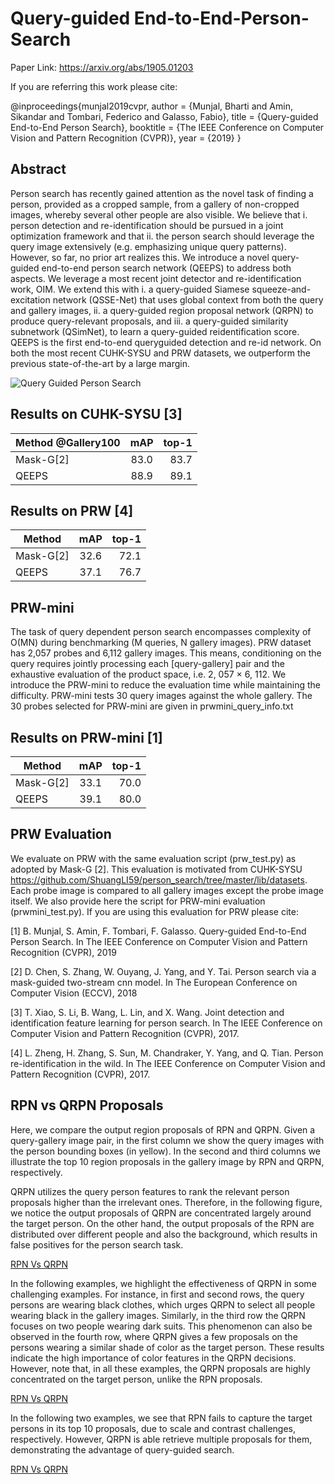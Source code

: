 
# Query-guided End-to-End-Person-Search

Paper Link: https://arxiv.org/abs/1905.01203

If you are referring this work please cite:

@inproceedings{munjal2019cvpr,
author = {Munjal, Bharti and Amin, Sikandar and Tombari, Federico and Galasso, Fabio},
title = {Query-guided End-to-End Person Search},
booktitle = {The IEEE Conference on Computer Vision and Pattern Recognition (CVPR)},
year = {2019}
}

## Abstract
Person search has recently gained attention as the novel task of finding a person, provided as a cropped sample, from a gallery of non-cropped images, whereby several other people are also visible. We believe that i. person detection and re-identification should be pursued in a joint optimization framework and that ii. the person search should leverage the query image extensively (e.g. emphasizing unique query patterns). However, so far, no prior art realizes this. We introduce a novel query-guided end-to-end person search network (QEEPS) to address both aspects. We leverage a most recent joint detector and re-identification work, OIM. We extend this with i. a query-guided Siamese squeeze-and-excitation network (QSSE-Net) that uses global context from both the query and gallery images, ii. a query-guided region proposal network (QRPN) to produce query-relevant proposals, and iii. a query-guided similarity subnetwork (QSimNet), to learn a query-guided reidentification score. QEEPS is the first end-to-end queryguided detection and re-id network. On both the most recent CUHK-SYSU and PRW datasets, we outperform the previous state-of-the-art by a large margin.

![Query Guided Person Search](https://github.com/munjalbharti/Query-guided-End-to-End-Person-Search/blob/master/Network.JPG)

## Results on CUHK-SYSU [3]
 Method @Gallery100        | mAP           | top-1  |
| -------------            |:-------------:| -----: |
| Mask-G[2]                   | 83.0          |   83.7  |
| QEEPS                    | 88.9          |   89.1  |

## Results on PRW [4]
 Method                    | mAP           | top-1  |
| -------------            |:-------------:| -----: |
| Mask-G[2]                   | 32.6        |  72.1  |
| QEEPS                    | 37.1         |   76.7  |


## PRW-mini
The task of query dependent person search encompasses complexity of O(MN) during benchmarking (M queries, N gallery images). PRW dataset has 2,057 probes and 6,112 gallery images. This means, conditioning on the query requires jointly processing each [query-gallery] pair and the exhaustive evaluation of the product space, i.e. 2, 057 × 6, 112. We introduce the PRW-mini to reduce the evaluation time while maintaining the difficulty. PRW-mini tests 30 query images against the whole gallery. The 30 probes selected for PRW-mini are given in prwmini_query_info.txt 

## Results on PRW-mini [1]
 Method                    | mAP           | top-1  |
| -------------            |:-------------:| -----: |
| Mask-G[2]                   | 33.1        |  70.0  |
| QEEPS                    | 39.1         |   80.0  |



## PRW Evaluation 
We evaluate on PRW with the same evaluation script (prw_test.py) as adopted by Mask-G [2]. This evaluation is motivated from CUHK-SYSU https://github.com/ShuangLI59/person_search/tree/master/lib/datasets. Each probe image is compared to all gallery images except the probe image itself. We also provide here the script for PRW-mini evaluation (prwmini_test.py). If you are using this evaluation for PRW please cite:

[1] B. Munjal, S. Amin, F. Tombari, F. Galasso. Query-guided End-to-End Person Search. In The IEEE Conference on Computer Vision and     Pattern Recognition (CVPR), 2019 
   
[2] D. Chen, S. Zhang, W. Ouyang, J. Yang, and Y. Tai. Person search via a mask-guided two-stream cnn model. In The European Conference on Computer Vision (ECCV), 2018

[3] T. Xiao, S. Li, B. Wang, L. Lin, and X. Wang. Joint detection and identification feature learning for person search. In The IEEE Conference on Computer Vision and Pattern Recognition (CVPR), 2017.

[4] L. Zheng, H. Zhang, S. Sun, M. Chandraker, Y. Yang, and Q. Tian. Person re-identification in the wild. In The IEEE Conference on Computer Vision and Pattern Recognition (CVPR), 2017.


## RPN vs QRPN Proposals
Here, we compare the output region proposals of RPN and QRPN. Given a query-gallery image pair, in the first column we show the query images with the person bounding boxes (in yellow). In the second and third columns we illustrate the top 10 region proposals in the gallery image by RPN and QRPN, respectively.

QRPN utilizes the query person features to rank the relevant person proposals higher than the irrelevant ones. Therefore, in the following figure, we notice the output proposals of QRPN are concentrated largely around the target person. On the other hand, the output proposals of the RPN are distributed over different people and also the background, which results in false positives for the person search task.


[RPN Vs QRPN](https://github.com/munjalbharti/Query-guided-End-to-End-Person-Search/blob/master/RPNVsQRPNFig1.JPG)

In the following examples, we highlight the effectiveness of QRPN in some challenging examples. For instance, in first and second rows, the query persons are wearing black clothes, which urges QRPN to select all people wearing black in the gallery images. Similarly, in the third row the QRPN focuses on two people wearing dark suits. This phenomenon can also be observed in the fourth row, where QRPN gives a few proposals on the persons wearing a similar shade of color as the target person. These results indicate the high importance of color features in the QRPN decisions. However, note that, in all these examples, the QRPN proposals are highly concentrated on the target person, unlike the RPN proposals.

[RPN Vs QRPN](https://github.com/munjalbharti/Query-guided-End-to-End-Person-Search/blob/master/RPNVsQRPNFig2.JPG)

In the following two examples, we see that RPN fails to capture the target persons in its top 10 proposals, due to scale and contrast challenges, respectively. However, QRPN is able retrieve multiple proposals for them, demonstrating the advantage of query-guided search.

[RPN Vs QRPN](https://github.com/munjalbharti/Query-guided-End-to-End-Person-Search/blob/master/RPNVsQRPNFig3.JPG)



